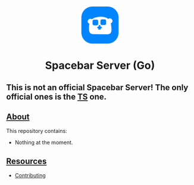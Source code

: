 <p align="center">
  <img width="100" src="https://github.com/Midou36O/spacebar-server-go/raw/main/assets/SpaceBarGo.svg" />
</p>
<h1 align="center">Spacebar Server (Go)</h1>

## This is not an official Spacebar Server! The only official ones is the [TS](https://github.com/spacebarchat/server) one.

## [About](https://spacebar.chat)

This repository contains:
  - Nothing at the moment.

## [Resources](https://docs.spacebar.chat/resources/)

-   [Contributing](https://docs.spacebar.chat/contributing/server/)

